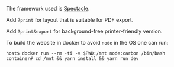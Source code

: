 The framework used is [Spectacle](https://github.com/FormidableLabs/spectacle/).

Add `?print` for layout that is suitable for PDF export.

Add `?print&export` for background-free printer-friendly version.

To build the website in docker to avoid `node` in the OS one can run:

```
host$ docker run --rm -ti -v $PWD:/mnt node:carbon /bin/bash
container# cd /mnt && yarn install && yarn run dev
```
